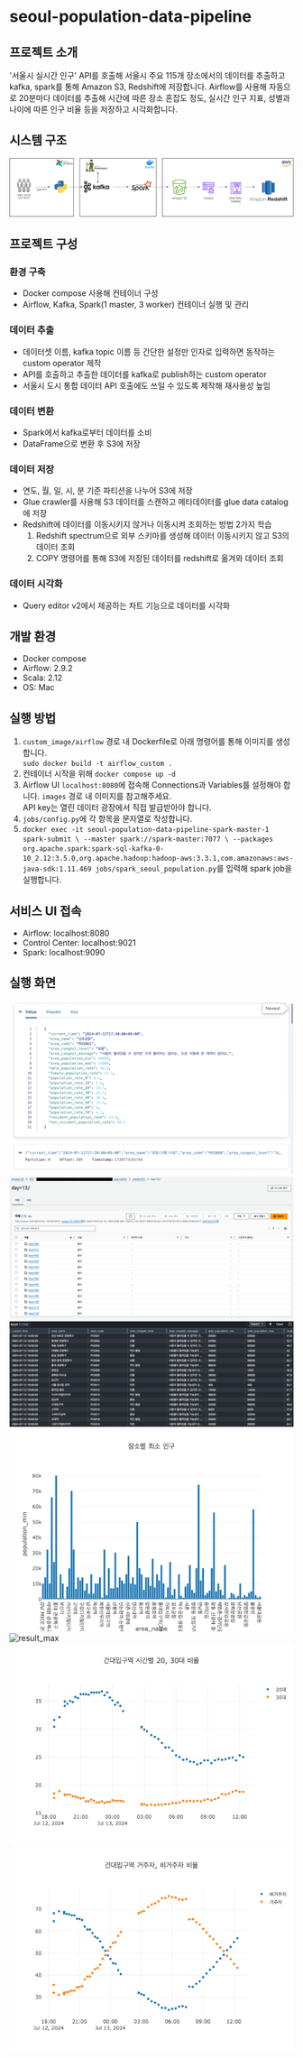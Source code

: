 # seoul-population-data-pipeline

## 프로젝트 소개

'서울시 실시간 인구' API를 호출해 서울시 주요 115개 장소에서의 데이터를 추출하고 kafka, spark를 통해 Amazon S3, Redshift에 저장합니다. Airflow를 사용해 자동으로 20분마다 데이터를 추출해 시간에 따른 장소 혼잡도 정도, 실시간 인구 지표, 성별과 나이에 따른 인구 비율 등을 저장하고 시각화합니다.

## 시스템 구조

![architecture](./images/architecture.png)

## 프로젝트 구성

### 환경 구축
- Docker compose 사용해 컨테이너 구성
- Airflow, Kafka, Spark(1 master, 3 worker) 컨테이너 실행 및 관리

### 데이터 추출
- 데이터셋 이름, kafka topic 이름 등 간단한 설정만 인자로 입력하면 동작하는 custom operator 제작
- API를 호출하고 추출한 데이터를 kafka로 publish하는 custom operator
- 서울시 도시 통합 데이터 API 호출에도 쓰일 수 있도록 제작해 재사용성 높임

### 데이터 변환
- Spark에서 kafka로부터 데이터를 소비
- DataFrame으로 변환 후 S3에 저장

### 데이터 저장
- 연도, 월, 일, 시, 분 기준 파티션을 나누어 S3에 저장
- Glue crawler를 사용해 S3 데이터를 스캔하고 메타데이터를 glue data catalog에 저장
- Redshift에 데이터를 이동시키지 않거나 이동시켜 조회하는 방법 2가지 학습 
  1. Redshift spectrum으로 외부 스키마를 생성해 데이터 이동시키지 않고 S3의 데이터 조회
  2. COPY 명령어를 통해 S3에 저장된 데이터를 redshift로 옮겨와 데이터 조회

### 데이터 시각화
- Query editor v2에서 제공하는 차트 기능으로 데이터를 시각화

## 개발 환경
- Docker compose
- Airflow: 2.9.2
- Scala: 2.12
- OS: Mac

## 실행 방법
1. `custom_image/airflow` 경로 내 Dockerfile로 아래 명령어를 통해 이미지를 생성합니다.  
`sudo docker build -t airflow_custom .`
2. 컨테이너 시작을 위해 `docker compose up -d`
3. Airflow UI `localhost:8080`에 접속해 Connections과 Variables를 설정해야 합니다. `images` 경로 내 이미지를 참고해주세요.  
API key는 열린 데이터 광장에서 직접 발급받아야 합니다.
4. `jobs/config.py`에 각 항목을 문자열로 작성합니다.
5. `docker exec -it seoul-population-data-pipeline-spark-master-1 spark-submit \
--master spark://spark-master:7077 \
--packages org.apache.spark:spark-sql-kafka-0-10_2.12:3.5.0,org.apache.hadoop:hadoop-aws:3.3.1,com.amazonaws:aws-java-sdk:1.11.469 jobs/spark_seoul_population.py`를 입력해 spark job을 실행합니다.

## 서비스 UI 접속
- Airflow: localhost:8080
- Control Center: localhost:9021
- Spark: localhost:9090

## 실행 화면
![result_kafka](./images/result_kafka.png)  
![result_s3](./images/result_s3.png)  
![result_query_editor](./images/result_query_editor.png)  
![result_min](./images/result_min.png)  
![result_max](./images/result_max.png)  
![result_age_population](./images/result_age_population.png)  
![result_resident](./images/result_resident.png)
